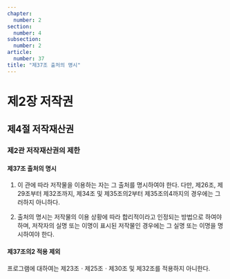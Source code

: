 ```yaml
---
chapter:
  number: 2
section:
  number: 4
subsection:
  number: 2
article:
  number: 37
title: "제37조 출처의 명시"
---
```


# 제2장 저작권

## 제4절 저작재산권

### 제2관 저작재산권의 제한

#### 제37조 출처의 명시

1. 이 관에 따라 저작물을 이용하는 자는 그 출처를 명시하여야 한다. 다만, 제26조, 제29조부터 제32조까지, 제34조 및 제35조의2부터 제35조의4까지의 경우에는 그러하지 아니하다.

2. 출처의 명시는 저작물의 이용 상황에 따라 합리적이라고 인정되는 방법으로 하여야 하며, 저작자의 실명 또는 이명이 표시된 저작물인 경우에는 그 실명 또는 이명을 명시하여야 한다.

#### 제37조의2 적용 제외

프로그램에 대하여는 제23조ㆍ제25조ㆍ제30조 및 제32조를 적용하지 아니한다.
